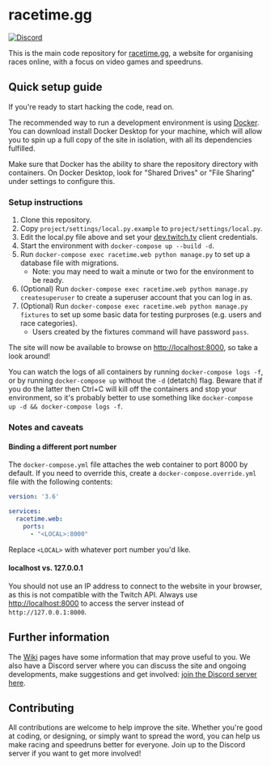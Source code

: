 # racetime.gg

[![Discord](https://discordapp.com/api/guilds/660452709044060171/embed.png?style=shield)](https://discord.gg/65cvHG3)

This is the main code repository for [racetime.gg](https://racetime.gg), a
website for organising races online, with a focus on video games and speedruns.

## Quick setup guide

If you're ready to start hacking the code, read on.

The recommended way to run a development environment is using
[Docker](https://www.docker.com/). You can download install Docker Desktop
for your machine, which will allow you to spin up a full copy of the site in
isolation, with all its dependencies fulfilled.

Make sure that Docker has the ability to share the repository directory with
containers. On Docker Desktop, look for "Shared Drives" or "File Sharing" under
settings to configure this.

### Setup instructions

1. Clone this repository.
1. Copy `project/settings/local.py.example` to `project/settings/local.py`.
1. Edit the local.py file above and set your
   [dev.twitch.tv](https://dev.twitch.tv) client credentials.
1. Start the environment with `docker-compose up --build -d`.
1. Run `docker-compose exec racetime.web python manage.py` to set up a database
   file with migrations.
   * Note: you may need to wait a minute or two for the environment to be ready.
1. (Optional) Run
   `docker-compose exec racetime.web python manage.py createsuperuser` to
   create a superuser account that you can log in as.
1. (Optional) Run
   `docker-compose exec racetime.web python manage.py fixtures` to set up some
   basic data for testing purproses (e.g. users and race categories).
   * Users created by the fixtures command will have password `pass`.

The site will now be available to browse on
[http://localhost:8000](http://localhost:8000), so take a look around!

You can watch the logs of all containers by running `docker-compose logs -f`,
or by running `docker-compose up` without the `-d` (detatch) flag. Beware that
if you do the latter then Ctrl+C will kill off the containers and stop your
environment, so it's probably better to use something like
`docker-compose up -d && docker-compose logs -f`.

### Notes and caveats

#### Binding a different port number

The `docker-compose.yml` file attaches the web container to port 8000 by
default. If you need to override this, create a `docker-compose.override.yml`
file with the following contents:

```yaml
version: '3.6'

services:
  racetime.web:
    ports:
      - "<LOCAL>:8000"
```

Replace `<LOCAL>` with whatever port number you'd like.

#### localhost vs. 127.0.0.1

You should not use an IP address to connect to the website in your browser, as
this is not compatible with the Twitch API. Always use
[http://localhost:8000](http://localhost:8000) to access the server instead of
`http://127.0.0.1:8000`.

## Further information

The [Wiki](/wiki) pages have some information that may prove useful to you.
We also have a Discord server where you can discuss the site and ongoing
developments, make suggestions and get involved:
[join the Discord server here](https://discord.gg/65cvHG3).

## Contributing

All contributions are welcome to help improve the site. Whether you're good at
coding, or designing, or simply want to spread the word, you can help us make
racing and speedruns better for everyone. Join up to the Discord server if you
want to get more involved!
